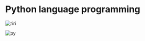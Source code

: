 # Python language programming

![riri](https://internet-dz.com/wp-content/uploads/2020/07/C-is-the-greatest-Programming-Language.jpg)

![py](https://i.giphy.com/KAq5w47R9rmTuvWOWa.webp)